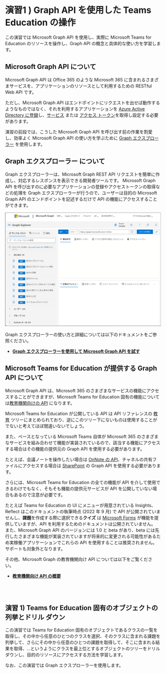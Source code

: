 # 演習1 ) Graph API を使用した Teams Education の操作

この演習では Microsoft Graph API を使用し、実際に Microsoft Teams for Education のリソースを操作し、Graph API の概念と具体的な使い方を学習します。


## Microsoft Graph API について

Microsoft Graph API は Office 365 のような Microsoft 365 に含まれるさまざまサービスを、アプリケーションのリソースとして利用するための RESTful Web API です。

ただし、Microsoft Graph API はエンドポイントにリクエストを出せば動作するようなものではなく、それを利用するアプリケーションを [Azure Active Directory に登録](https://docs.microsoft.com/ja-jp/graph/auth-register-app-v2)し、[サービス](https://docs.microsoft.com/ja-jp/graph/auth-v2-service) または [アクセス トークン](https://docs.microsoft.com/ja-jp/graph/auth-v2-user)を取得し設定する必要があります。

演習の前段では、こうした Microsoft Graph API を呼び出す前の作業を割愛し、効率よく Microsoft Graph API の使い方を学ぶために [Graph エクスプローラー](https://developer.microsoft.com/ja-jp/graph/graph-explorer) を使用します。


## Graph エクスプローラー について

Graph エクスプローラーは、Microsoft Graph REST API リクエストを簡単に作成し、対応するレスポンスを表示できる開発者ツールです。 Microsoft Graph API を呼び出すのに必要なアプリケーションの登録やアクセストークンの取得などの処理を Graph エクスプローラーが行うので、ユーザーは目的の Microsoft Graph API のエンドポイントを記述するだけで API の機能にアクセスすることができます。

<img src="./images/22Sep_graphExplorer.png">

Graph エクスプローラーの使い方と詳細については以下のドキュメントをご参照ください。

* [**Graph エクスプローラーを使用して Microsoft Graph API を試す**](https://docs.microsoft.com/ja-jp/graph/graph-explorer/graph-explorer-overview)


## Microsoft Teams for Education が提供する Graph API について

Microsoft Graph API は、Microsoft 365 のさまざまなサービスの機能にアクセスすることができますが、Microsoft Teams for Education 固有の機能については[教育機関向けの API](https://docs.microsoft.com/ja-jp/graph/education-concept-overview) になります。

Microsoft Teams for Education が公開している API は API リファレンスの [教育](https://docs.microsoft.com/ja-jp/graph/api/resources/education-overview?view=graph-rest-1.0) ツリーにまとめられており、逆にこのツリー下にないものは使用することがでないと考えてほぼ間違いないでしょう。

また、ベースとなっている Microsoft Teams 自体が Microsoft 365 のさまざまなサービスを組み合わせて機能が実装されているので、該当する機能にアクセスする場合はその機能の提供元の Graph API を使用する必要があります。

たとえば、会議ノートを操作したい場合は [OnNote の API](https://docs.microsoft.com/ja-jp/graph/api/resources/onenote-api-overview?view=graph-rest-1.0)、チャネルの共有ファイルにアクセスする場合は [SharePoint](https://docs.microsoft.com/ja-jp/graph/api/resources/onedrive?view=graph-rest-1.0) の Graph API を使用する必要があります。

さらには、Microsoft Teams for Education の全ての機能が API を介して使用できるわけでもなく、そもそも機能の提供元サービスが API を公開していない場合もあるので注意が必要です。

たとえば Teams for Education の UI にメニューが用意されている Insights、Reflect はこのドキュメントの執筆時点 (2022 年 9 月) で API が公開されていませんし、**課題**を作成する際に選択できる**クイズ** は [Microsoft Forms](https://forms.office.com) が機能を提供していますが、API を利用するためのドキュメントは公開されていません。
また、Microsoft Graph API のバージョンには 1.0 と beta があり、beta には先行したさまざまな機能が実装されていますが将来的に変更される可能性があるため実稼働アプリケーションでこれらの API を使用することは推奨されません。サポートも対象外となります。

その他、Microsoft Graph の教育機関向け API については以下をご覧ください。

* [**教育機関向け API の概要**](https://docs.microsoft.com/ja-jp/graph/education-concept-overview)

<br><br>

## 演習 1) Teams for Education 固有のオブジェクトの列挙とドリル ダウン

この演習では Teams for Education 固有のオブジェクトであるクラスの一覧を取得し、その中から任意のひとつのクラスを選択、そのクラスに含まれる課題を列挙して、さらにその中から任意のひとつの課題を取得して、そこに含まれる結果を取得、...というようにクラスを最上位とするオブジェクトのツリーをドリル ダウンし、目的のリソースにアクセスする方法を学習します。

なお、この演習では Graph エクスプローラーを使用します。







